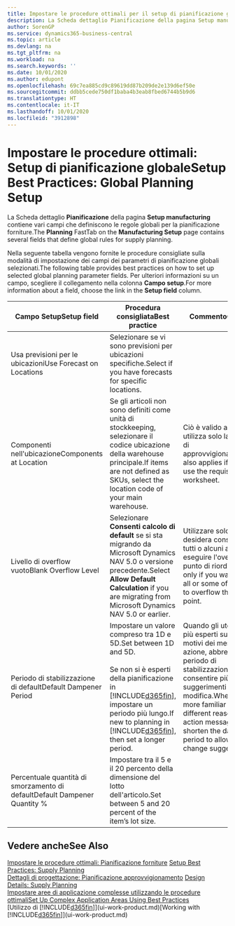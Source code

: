 ```yaml
---
title: Impostare le procedure ottimali per il setup di pianificazione globale | Microsoft Docs
description: La Scheda dettaglio Pianificazione della pagina Setup manufacturing contiene vari campi che definiscono le regole globali per la pianificazione forniture.
author: SorenGP
ms.service: dynamics365-business-central
ms.topic: article
ms.devlang: na
ms.tgt_pltfrm: na
ms.workload: na
ms.search.keywords: ''
ms.date: 10/01/2020
ms.author: edupont
ms.openlocfilehash: 69c7ea885cd9c89619dd87b209de2e139d6ef50e
ms.sourcegitcommit: ddbb5cede750df1baba4b3eab8fbed6744b5b9d6
ms.translationtype: HT
ms.contentlocale: it-IT
ms.lasthandoff: 10/01/2020
ms.locfileid: "3912898"
---
```

# <a name="setup-best-practices-global-planning-setup"></a><span data-ttu-id="cb837-103">Impostare le procedure ottimali: Setup di pianificazione globale</span><span class="sxs-lookup"><span data-stu-id="cb837-103">Setup Best Practices: Global Planning Setup</span></span>
<span data-ttu-id="cb837-104">La Scheda dettaglio **Pianificazione** della pagina **Setup manufacturing** contiene vari campi che definiscono le regole globali per la pianificazione forniture.</span><span class="sxs-lookup"><span data-stu-id="cb837-104">The **Planning** FastTab on the **Manufacturing Setup** page contains several fields that define global rules for supply planning.</span></span>  

 <span data-ttu-id="cb837-105">Nella seguente tabella vengono fornite le procedure consigliate sulla modalità di impostazione dei campi dei parametri di pianificazione globali selezionati.</span><span class="sxs-lookup"><span data-stu-id="cb837-105">The following table provides best practices on how to set up selected global planning parameter fields.</span></span> <span data-ttu-id="cb837-106">Per ulteriori informazioni su un campo, scegliere il collegamento nella colonna **Campo setup**.</span><span class="sxs-lookup"><span data-stu-id="cb837-106">For more information about a field, choose the link in the **Setup field** column.</span></span>  

|<span data-ttu-id="cb837-107">Campo Setup</span><span class="sxs-lookup"><span data-stu-id="cb837-107">Setup field</span></span>|<span data-ttu-id="cb837-108">Procedura consigliata</span><span class="sxs-lookup"><span data-stu-id="cb837-108">Best practice</span></span>|<span data-ttu-id="cb837-109">Commento</span><span class="sxs-lookup"><span data-stu-id="cb837-109">Comment</span></span>|  
|-----------------|-------------------|-------------|  
|<span data-ttu-id="cb837-110">Usa previsioni per le ubicazioni</span><span class="sxs-lookup"><span data-stu-id="cb837-110">Use Forecast on Locations</span></span>|<span data-ttu-id="cb837-111">Selezionare se vi sono previsioni per ubicazioni specifiche.</span><span class="sxs-lookup"><span data-stu-id="cb837-111">Select if you have forecasts for specific locations.</span></span>||  
|<span data-ttu-id="cb837-112">Componenti nell'ubicazione</span><span class="sxs-lookup"><span data-stu-id="cb837-112">Components at Location</span></span>|<span data-ttu-id="cb837-113">Se gli articoli non sono definiti come unità di stockkeeping, selezionare il codice ubicazione della warehouse principale.</span><span class="sxs-lookup"><span data-stu-id="cb837-113">If items are not defined as SKUs, select the location code of your main warehouse.</span></span>|<span data-ttu-id="cb837-114">Ciò è valido anche se si utilizza solo la richiesta di approvvigionamento.</span><span class="sxs-lookup"><span data-stu-id="cb837-114">This also applies if you only use the requisition worksheet.</span></span>|  
|<span data-ttu-id="cb837-115">Livello di overflow vuoto</span><span class="sxs-lookup"><span data-stu-id="cb837-115">Blank Overflow Level</span></span>|<span data-ttu-id="cb837-116">Selezionare **Consenti calcolo di default** se si sta migrando da Microsoft Dynamics NAV 5.0 o versione precedente.</span><span class="sxs-lookup"><span data-stu-id="cb837-116">Select **Allow Default Calculation** if you are migrating from Microsoft Dynamics NAV 5.0 or earlier.</span></span>|<span data-ttu-id="cb837-117">Utilizzare solo se si desidera consentire a tutti o alcuni articoli di eseguire l'overflow del punto di riordino.</span><span class="sxs-lookup"><span data-stu-id="cb837-117">Use only if you want to allow all or some of your items to overflow the reorder point.</span></span>|  
|<span data-ttu-id="cb837-118">Periodo di stabilizzazione di default</span><span class="sxs-lookup"><span data-stu-id="cb837-118">Default Dampener Period</span></span>|<span data-ttu-id="cb837-119">Impostare un valore compreso tra 1D e 5D.</span><span class="sxs-lookup"><span data-stu-id="cb837-119">Set between 1D and 5D.</span></span><br /><br /> <span data-ttu-id="cb837-120">Se non si è esperti della pianificazione in [!INCLUDE[d365fin](includes/d365fin_md.md)], impostare un periodo più lungo.</span><span class="sxs-lookup"><span data-stu-id="cb837-120">If new to planning in [!INCLUDE[d365fin](includes/d365fin_md.md)], then set a longer period.</span></span>|<span data-ttu-id="cb837-121">Quando gli utenti sono più esperti sui diversi motivi dei messaggi di azione, abbreviare il periodo di stabilizzazione per consentire più suggerimenti di modifica.</span><span class="sxs-lookup"><span data-stu-id="cb837-121">When users are more familiar with the different reasons for action messages, then shorten the dampener period to allow more change suggestions.</span></span>|  
|<span data-ttu-id="cb837-122">Percentuale quantità di smorzamento di default</span><span class="sxs-lookup"><span data-stu-id="cb837-122">Default Dampener Quantity %</span></span>|<span data-ttu-id="cb837-123">Impostare tra il 5 e il 20 percento della dimensione del lotto dell'articolo.</span><span class="sxs-lookup"><span data-stu-id="cb837-123">Set between 5 and 20 percent of the item’s lot size.</span></span>||  

## <a name="see-also"></a><span data-ttu-id="cb837-124">Vedere anche</span><span class="sxs-lookup"><span data-stu-id="cb837-124">See Also</span></span>  
 <span data-ttu-id="cb837-125">[Impostare le procedure ottimali: Pianificazione forniture](setup-best-practices-supply-planning.md) </span><span class="sxs-lookup"><span data-stu-id="cb837-125">[Setup Best Practices: Supply Planning](setup-best-practices-supply-planning.md) </span></span>  
 <span data-ttu-id="cb837-126">[Dettagli di progettazione: Pianificazione approvvigionamento](design-details-supply-planning.md) </span><span class="sxs-lookup"><span data-stu-id="cb837-126">[Design Details: Supply Planning](design-details-supply-planning.md) </span></span>  
 [<span data-ttu-id="cb837-127">Impostare aree di applicazione complesse utilizzando le procedure ottimali</span><span class="sxs-lookup"><span data-stu-id="cb837-127">Set Up Complex Application Areas Using Best Practices</span></span>](set-up-complex-application-areas-using-best-practices.md)  
 <span data-ttu-id="cb837-128">[Utilizzo di [!INCLUDE[d365fin](includes/d365fin_md.md)]](ui-work-product.md)</span><span class="sxs-lookup"><span data-stu-id="cb837-128">[Working with [!INCLUDE[d365fin](includes/d365fin_md.md)]](ui-work-product.md)</span></span>
